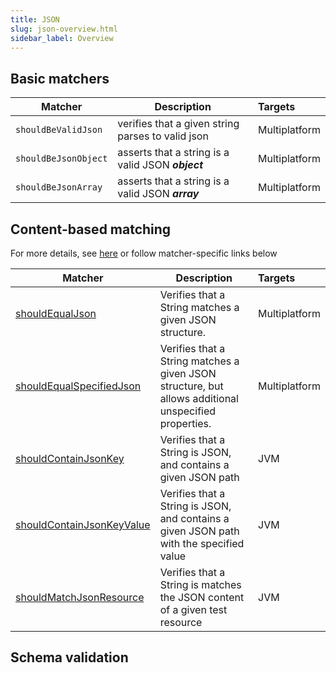 ```yaml
---
title: JSON
slug: json-overview.html
sidebar_label: Overview
---
```


## Basic matchers

| Matcher              | Description                                        | Targets       |
|----------------------|----------------------------------------------------|:--------------|
| `shouldBeValidJson`  | verifies that a given string parses to valid json  | Multiplatform |
| `shouldBeJsonObject` | asserts that a string is a valid JSON **_object_** | Multiplatform |
| `shouldBeJsonArray`  | asserts that a string is a valid JSON **_array_**  | Multiplatform |

## Content-based matching

For more details, see [here](content-json-matchers.html) or follow matcher-specific links below

| Matcher                                                                         | Description                                                                                          | Targets       |
|---------------------------------------------------------------------------------|------------------------------------------------------------------------------------------------------|:--------------|
| [shouldEqualJson](content-json-matchers.html#shouldequaljson)                   | Verifies that a String matches a given JSON structure.                                               | Multiplatform |
| [shouldEqualSpecifiedJson](content-json-matchers.html#shouldequalspecifiedjson) | Verifies that a String matches a given JSON structure, but allows additional unspecified properties. | Multiplatform |
| [shouldContainJsonKey](content-json-matchers.html#shouldcontainjsonkey)         | Verifies that a String is JSON, and contains a given JSON path                                       | JVM           |
| [shouldContainJsonKeyValue](content-json-matchers.html#shouldcontainjsonkey)    | Verifies that a String is JSON, and contains a given JSON path with the specified value              | JVM           |
| [shouldMatchJsonResource](content-json-matchers.html#shouldcontainjsonkey)      | Verifies that a String is matches the JSON content of a given test resource                          | JVM           |

## Schema validation
